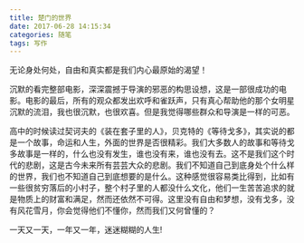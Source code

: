 ```yaml
---
title: 楚门的世界
date: 2017-06-28 14:15:34
categories: 随笔
tags: 写作
---
```

无论身处何处，自由和真实都是我们内心最原始的渴望！
<!-- more -->

沉默的看完整部电影，深深震撼于导演的邪恶的构思设想，这是一部很成功的电影。电影的最后，所有的观众都发出欢呼和雀跃声，只有真心帮助他的那个女明星沉默的流泪，我也很沉默，也很欢喜。但是我觉得哪些群众和导演是一样的可恶。

高中的时候读过契诃夫的《装在套子里的人》，贝克特的《等待戈多》，其实说的都是一个故事，命运和人生，外面的世界是否很精彩。我们大多数人的故事和等待戈多故事是一样的，什么也没有发生，谁也没有来，谁也没有去。这不是我们这个时代的悲剧，这是古今未来所有芸芸大众的悲剧。我们不知道自己到底身处个什么样的世界，我们也不知道自己到底想要的是什么。这种感觉很容易类比得到，比如有一些很贫穷落后的小村子，整个村子里的人都没什么文化，他们一生苦苦追求的就是物质上的财富和满足，然而还依然不可得。这里没有自由和梦想，没有戈多，没有风花雪月，你会觉得他们不懂你，然而我们又何曾懂的？

一天又一天，一年又一年，迷迷糊糊的人生!